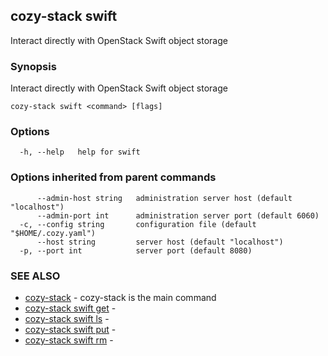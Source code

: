 ## cozy-stack swift

Interact directly with OpenStack Swift object storage

### Synopsis

Interact directly with OpenStack Swift object storage

```
cozy-stack swift <command> [flags]
```

### Options

```
  -h, --help   help for swift
```

### Options inherited from parent commands

```
      --admin-host string   administration server host (default "localhost")
      --admin-port int      administration server port (default 6060)
  -c, --config string       configuration file (default "$HOME/.cozy.yaml")
      --host string         server host (default "localhost")
  -p, --port int            server port (default 8080)
```

### SEE ALSO

* [cozy-stack](cozy-stack.md)	 - cozy-stack is the main command
* [cozy-stack swift get](cozy-stack_swift_get.md)	 - 
* [cozy-stack swift ls](cozy-stack_swift_ls.md)	 - 
* [cozy-stack swift put](cozy-stack_swift_put.md)	 - 
* [cozy-stack swift rm](cozy-stack_swift_rm.md)	 - 

